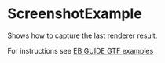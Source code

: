 ﻿# ScreenshotExample

Shows how to capture the last renderer result.

For instructions see [EB GUIDE GTF examples](../../readme.md)
